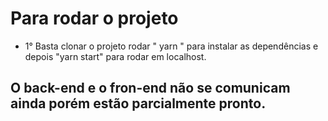 # Para rodar o projeto 

* 1° Basta clonar o projeto rodar " yarn " para instalar as dependências e depois "yarn start" para rodar em localhost.

## O back-end e o fron-end não se comunicam ainda porém estão parcialmente pronto.